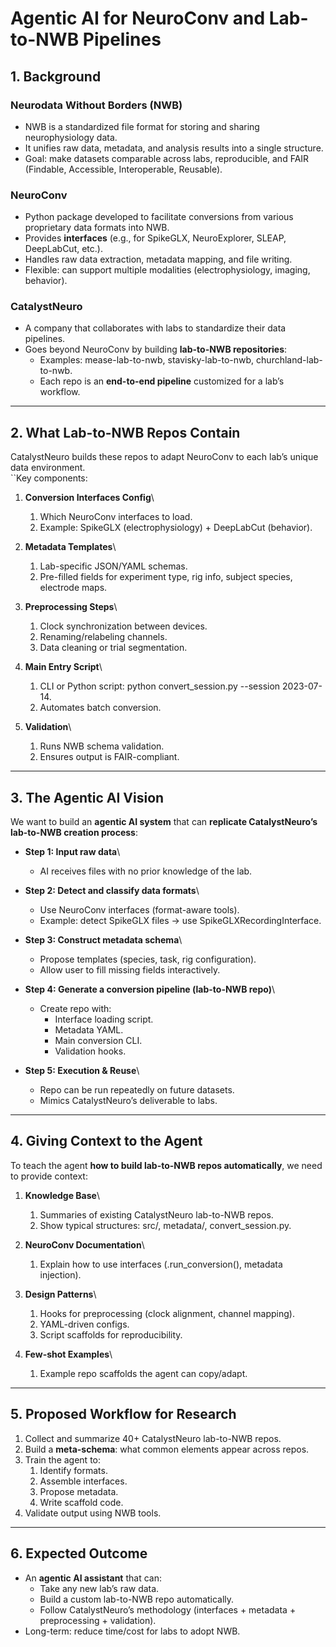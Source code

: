 # <a name="_7dgwltq1cf03"></a>**Agentic AI for NeuroConv and Lab-to-NWB Pipelines**

## <a name="_49e22eqi4bh3"></a>**1. Background**

### <a name="_mhouat65mjaz"></a>**Neurodata Without Borders (NWB)**

- NWB is a standardized file format for storing and sharing neurophysiology
  data.
- It unifies raw data, metadata, and analysis results into a single structure.
- Goal: make datasets comparable across labs, reproducible, and FAIR (Findable,
  Accessible, Interoperable, Reusable).

### <a name="_4cs85pk2n8ea"></a>**NeuroConv**

- Python package developed to facilitate conversions from various proprietary
  data formats into NWB.
- Provides **interfaces** (e.g., for SpikeGLX, NeuroExplorer, SLEAP, DeepLabCut,
  etc.).
- Handles raw data extraction, metadata mapping, and file writing.
- Flexible: can support multiple modalities (electrophysiology, imaging,
  behavior).

### <a name="_701sqko3wlwu"></a>**CatalystNeuro**

- A company that collaborates with labs to standardize their data pipelines.
- Goes beyond NeuroConv by building **lab-to-NWB repositories**:
  - Examples: mease-lab-to-nwb, stavisky-lab-to-nwb, churchland-lab-to-nwb.
  - Each repo is an **end-to-end pipeline** customized for a lab’s workflow.

---

## <a name="_np7uhsm5sgbv"></a>**2. What Lab-to-NWB Repos Contain**

CatalystNeuro builds these repos to adapt NeuroConv to each lab’s unique data
environment.\
``Key components:

1. **Conversion Interfaces Config**\
   1. Which NeuroConv interfaces to load.
   1. Example: SpikeGLX (electrophysiology) + DeepLabCut (behavior).

1. **Metadata Templates**\
   1. Lab-specific JSON/YAML schemas.
   1. Pre-filled fields for experiment type, rig info, subject species,
      electrode maps.

1. **Preprocessing Steps**\
   1. Clock synchronization between devices.
   1. Renaming/relabeling channels.
   1. Data cleaning or trial segmentation.

1. **Main Entry Script**\
   1. CLI or Python script: python convert_session.py --session 2023-07-14.
   1. Automates batch conversion.

1. **Validation**\
   1. Runs NWB schema validation.
   1. Ensures output is FAIR-compliant.

---

## <a name="_lppzgbqimkgm"></a>**3. The Agentic AI Vision**

We want to build an **agentic AI system** that can **replicate CatalystNeuro’s
lab-to-NWB creation process**:

- **Step 1: Input raw data**\
  - AI receives files with no prior knowledge of the lab.

- **Step 2: Detect and classify data formats**\
  - Use NeuroConv interfaces (format-aware tools).
  - Example: detect SpikeGLX files → use SpikeGLXRecordingInterface.

- **Step 3: Construct metadata schema**\
  - Propose templates (species, task, rig configuration).
  - Allow user to fill missing fields interactively.

- **Step 4: Generate a conversion pipeline (lab-to-NWB repo)**\
  - Create repo with:
    - Interface loading script.
    - Metadata YAML.
    - Main conversion CLI.
    - Validation hooks.

- **Step 5: Execution & Reuse**\
  - Repo can be run repeatedly on future datasets.
  - Mimics CatalystNeuro’s deliverable to labs.

---

## <a name="_q4h0l3lckcqh"></a>**4. Giving Context to the Agent**

To teach the agent **how to build lab-to-NWB repos automatically**, we need to
provide context:

1. **Knowledge Base**\
   1. Summaries of existing CatalystNeuro lab-to-NWB repos.
   1. Show typical structures: src/, metadata/, convert_session.py.

1. **NeuroConv Documentation**\
   1. Explain how to use interfaces (.run_conversion(), metadata injection).

1. **Design Patterns**\
   1. Hooks for preprocessing (clock alignment, channel mapping).
   1. YAML-driven configs.
   1. Script scaffolds for reproducibility.

1. **Few-shot Examples**\
   1. Example repo scaffolds the agent can copy/adapt.

---

## <a name="_zb5aznyn8tpr"></a>**5. Proposed Workflow for Research**

1. Collect and summarize 40+ CatalystNeuro lab-to-NWB repos.
1. Build a **meta-schema**: what common elements appear across repos.
1. Train the agent to:
   1. Identify formats.
   1. Assemble interfaces.
   1. Propose metadata.
   1. Write scaffold code.
1. Validate output using NWB tools.

---

## <a name="_4c4xomhcvd0v"></a>**6. Expected Outcome**

- An **agentic AI assistant** that can:
  - Take any new lab’s raw data.
  - Build a custom lab-to-NWB repo automatically.
  - Follow CatalystNeuro’s methodology (interfaces + metadata + preprocessing +
    validation).
- Long-term: reduce time/cost for labs to adopt NWB.
